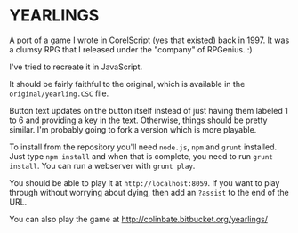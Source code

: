 # YEARLINGS

A port of a game I wrote in CorelScript (yes that existed) back in 1997. It was a clumsy RPG that I released under the "company" of RPGenius. :)

I've tried to recreate it in JavaScript.

It should be fairly faithful to the original, which is available in the `original/yearling.CSC` file.

Button text updates on the button itself instead of just having them labeled 1 to 6 and providing a key in the text. Otherwise, things should be pretty similar. I'm probably going to fork a version which is more playable.

To install from the repository you'll need `node.js`, `npm` and `grunt` installed. Just type `npm install` and when that is complete, you need to run `grunt install`. You can run a webserver with `grunt play`.

You should be able to play it at `http://localhost:8059`. If you want to play through without worrying about dying, then add an `?assist` to the end of the URL.

You can also play the game at http://colinbate.bitbucket.org/yearlings/